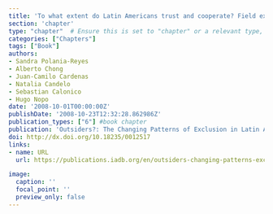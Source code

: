 ```yaml
---
title: 'To what extent do Latin Americans trust and cooperate? Field experiments on social exclusion in six Latin American Countries'
section: 'chapter'
type: "chapter"  # Ensure this is set to "chapter" or a relevant type, not "publication"
categories: ["Chapters"]
tags: ["Book"]
authors:
- Sandra Polania-Reyes
- Alberto Chong
- Juan-Camilo Cardenas
- Natalia Candelo
- Sebastian Calonico
- Hugo Nopo
date: '2008-10-01T00:00:00Z'
publishDate: '2008-10-23T12:32:28.862986Z'
publication_types: ["6"] #book chapter
publication: 'Outsiders?: The Changing Patterns of Exclusion in Latin America and the Caribbean. Economic and Social Progress in Latin America. 2008 Report'
doi: http://dx.doi.org/10.18235/0012517
links:
- name: URL
  url: https://publications.iadb.org/en/outsiders-changing-patterns-exclusion-latin-america-and-caribbean-economic-and-social-progress

image:
  caption: ''
  focal_point: ''
  preview_only: false
---
```

